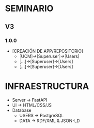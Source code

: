 # SEMINARIO

## V3

### 1.0.0

-   [CREACIÓN DE APP/REPOSITORIO]
    -   [UCM]->[Superuser]->[Users]
    -   [...]->[Superuser]->[Users]
    -   [...]->[Superuser]->[Users]

# INFRAESTRUCTURA

-   Server -> FastAPI
-   UI -> HTML/CSS/JS
-   Database
    - USERS -> PostgreSQL
    - DATA -> RDF/XML & JSON-LD

